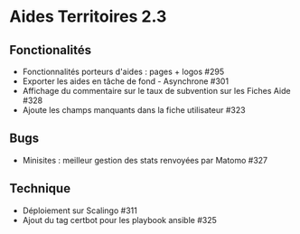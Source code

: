 # Aides Territoires 2.3

## Fonctionalités
- Fonctionnalités porteurs d'aides : pages + logos #295
- Exporter les aides en tâche de fond - Asynchrone #301
- Affichage du commentaire sur le taux de subvention sur les Fiches Aide #328
- Ajoute les champs manquants dans la fiche utilisateur #323


## Bugs
- Minisites : meilleur gestion des stats renvoyées par Matomo #327


## Technique
- Déploiement sur Scalingo #311
- Ajout du tag certbot pour les playbook ansible #325
